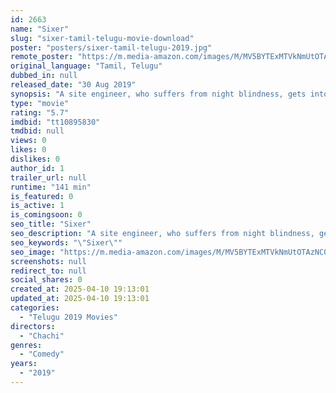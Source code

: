 ```yaml
---
id: 2663
name: "Sixer"
slug: "sixer-tamil-telugu-movie-download"
poster: "posters/sixer-tamil-telugu-2019.jpg"
remote_poster: "https://m.media-amazon.com/images/M/MV5BYTExMTVkNmUtOTAzNC00OWMxLWIzYzEtMmU4NzAxY2JmMWE1XkEyXkFqcGc@._V1_SX300.jpg"
original_language: "Tamil, Telugu"
dubbed_in: null
released_date: "30 Aug 2019"
synopsis: "A site engineer, who suffers from night blindness, gets into trouble when he is mistaken for the leader of a protest group by a goon. His life becomes even more complicated after he falls in love."
type: "movie"
rating: "5.7"
imdbid: "tt10895830"
tmdbid: null
views: 0
likes: 0
dislikes: 0
author_id: 1
trailer_url: null
runtime: "141 min"
is_featured: 0
is_active: 1
is_comingsoon: 0
seo_title: "Sixer"
seo_description: "A site engineer, who suffers from night blindness, gets into trouble when he is mistaken for the leader of a protest group by a goon. His life becomes even more complicated after he falls in love."
seo_keywords: "\"Sixer\""
seo_image: "https://m.media-amazon.com/images/M/MV5BYTExMTVkNmUtOTAzNC00OWMxLWIzYzEtMmU4NzAxY2JmMWE1XkEyXkFqcGc@._V1_SX300.jpg"
screenshots: null
redirect_to: null
social_shares: 0
created_at: 2025-04-10 19:13:01
updated_at: 2025-04-10 19:13:01
categories:
  - "Telugu 2019 Movies"
directors:
  - "Chachi"
genres:
  - "Comedy"
years:
  - "2019"
---
```

